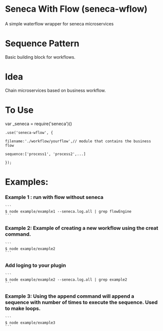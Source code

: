 # Seneca With Flow (seneca-wflow)
###
A simple waterflow wrapper for seneca microservices



# Sequence Pattern

Basic building block for workflows.  

# Idea

Chain microservices based on business workflow.  

# To Use

var _seneca = require('seneca')()

	.use('seneca-wflow', {
	
  	filename:'./workflow/yourflow',// module that contains the business flow
  	
  	sequence:['process1', 'process2',...]
  	
  	});

# Examples:


### Example 1 : run with flow without seneca
	
	```
	$ node example/example1 --seneca.log.all | grep flowEngine
	```

### Example 2: Example of creating a new workflow using the creat command.

	```
	$ node example/example2 
	```

### Add loging to your plugin

	```
	$ node example/example2 --seneca.log.all | grep example2
	```

### Example 3:  Using the append command will append a sequence with number of times to execute the sequence.  Used to make loops.

	```
	$ node example/example3
	```


